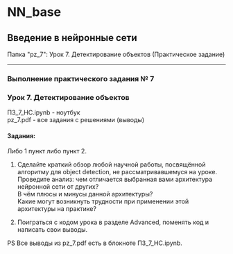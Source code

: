 # NN_base
## Введение в нейронные сети

Папка "pz_7": Урок 7. Детектирование объектов (Практическое задание)
___________________________
### Выполнение практического задания № 7
### Урок 7. Детектирование объектов

ПЗ_7_НС.ipynb	- ноутбук <br>
pz_7.pdf	- все задания с решениями (выводы) <br>

#### Задания:

Либо 1 пункт либо пункт 2.

1. Сделайте краткий обзор любой научной работы, посвящённой алгоритму для object detection, не рассматривавшемуся на уроке. <br>
Проведите анализ: чем отличается выбранная вами архитектура нейронной сети от других? <br>
В чём плюсы и минусы данной архитектуры? <br>
Какие могут возникнуть трудности при применении этой архитектуры на практике?

2. Поиграться с кодом урока в разделе Advanced, поменять код и написать свои выводы.

PS Все выводы из pz_7.pdf есть в блокноте ПЗ_7_НС.ipynb.
